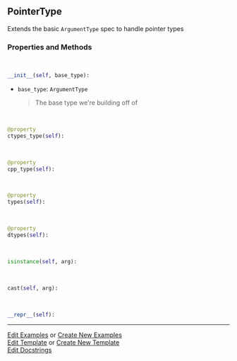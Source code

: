 ## <a id="McUtils.Extensions.ArgumentSignature.PointerType">PointerType</a>
Extends the basic `ArgumentType` spec to handle pointer types

### Properties and Methods
<a id="McUtils.Extensions.ArgumentSignature.PointerType.__init__" class="docs-object-method">&nbsp;</a>
```python
__init__(self, base_type): 
```

- `base_type`: `ArgumentType`
    >The base type we're building off of

<a id="McUtils.Extensions.ArgumentSignature.PointerType.ctypes_type" class="docs-object-method">&nbsp;</a>
```python
@property
ctypes_type(self): 
```

<a id="McUtils.Extensions.ArgumentSignature.PointerType.cpp_type" class="docs-object-method">&nbsp;</a>
```python
@property
cpp_type(self): 
```

<a id="McUtils.Extensions.ArgumentSignature.PointerType.types" class="docs-object-method">&nbsp;</a>
```python
@property
types(self): 
```

<a id="McUtils.Extensions.ArgumentSignature.PointerType.dtypes" class="docs-object-method">&nbsp;</a>
```python
@property
dtypes(self): 
```

<a id="McUtils.Extensions.ArgumentSignature.PointerType.isinstance" class="docs-object-method">&nbsp;</a>
```python
isinstance(self, arg): 
```

<a id="McUtils.Extensions.ArgumentSignature.PointerType.cast" class="docs-object-method">&nbsp;</a>
```python
cast(self, arg): 
```

<a id="McUtils.Extensions.ArgumentSignature.PointerType.__repr__" class="docs-object-method">&nbsp;</a>
```python
__repr__(self): 
```





___

[Edit Examples](https://github.com/McCoyGroup/McUtils/edit/edit/ci/examples/ci/docs/McUtils/Extensions/ArgumentSignature/PointerType.md) or 
[Create New Examples](https://github.com/McCoyGroup/McUtils/new/edit/?filename=ci/examples/ci/docs/McUtils/Extensions/ArgumentSignature/PointerType.md) <br/>
[Edit Template](https://github.com/McCoyGroup/McUtils/edit/edit/ci/docs/ci/docs/McUtils/Extensions/ArgumentSignature/PointerType.md) or 
[Create New Template](https://github.com/McCoyGroup/McUtils/new/edit/?filename=ci/docs/templates/ci/docs/McUtils/Extensions/ArgumentSignature/PointerType.md) <br/>
[Edit Docstrings](https://github.com/McCoyGroup/McUtils/edit/edit/McUtils/Extensions/ArgumentSignature.py?message=Update%20Docs)
